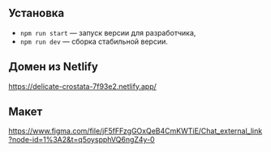 ## Установка

- `npm run start` — запуск версии для разработчика,
- `npm run dev` — сборка стабильной версии.

## Домен из Netlify
https://delicate-crostata-7f93e2.netlify.app/

## Макет
https://www.figma.com/file/jF5fFFzgGOxQeB4CmKWTiE/Chat_external_link?node-id=1%3A2&t=q5oyspphVQ6ngZ4y-0
